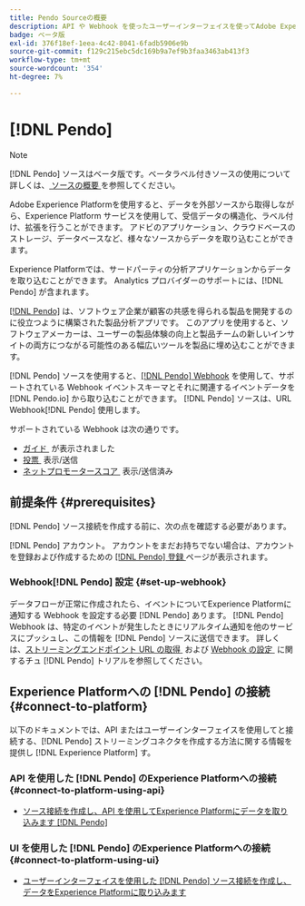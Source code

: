```yaml
---
title: Pendo Sourceの概要
description: API や Webhook を使ったユーザーインターフェイスを使ってAdobe Experience Platformに Pendo を接続する方法を学ぶ
badge: ベータ版
exl-id: 376f18ef-1eea-4c42-8041-6fadb5906e9b
source-git-commit: f129c215ebc5dc169b9a7ef9b3faa3463ab413f3
workflow-type: tm+mt
source-wordcount: '354'
ht-degree: 7%

---
```


# [!DNL Pendo]

>[!NOTE]
>
>[!DNL Pendo] ソースはベータ版です。ベータラベル付きソースの使用について詳しくは、[&#x200B; ソースの概要 &#x200B;](../../home.md#terms-and-conditions) を参照してください。

Adobe Experience Platformを使用すると、データを外部ソースから取得しながら、Experience Platform サービスを使用して、受信データの構造化、ラベル付け、拡張を行うことができます。 アドビのアプリケーション、クラウドベースのストレージ、データベースなど、様々なソースからデータを取り込むことができます。

Experience Platformでは、サードパーティの分析アプリケーションからデータを取り込むことができます。 Analytics プロバイダーのサポートには、[!DNL Pendo] が含まれます。

[[!DNL Pendo]](https://pendo.io/) は、ソフトウェア企業が顧客の共感を得られる製品を開発するのに役立つように構築された製品分析アプリです。 このアプリを使用すると、ソフトウェアメーカーは、ユーザーの製品体験の向上と製品チームの新しいインサイトの両方につながる可能性のある幅広いツールを製品に埋め込むことができます。

[!DNL Pendo] ソースを使用すると、[[!DNL Pendo] Webhook](https://support.pendo.io/hc/en-us/articles/360032285012-Webhooks) を使用して、サポートされている Webhook イベントスキーマとそれに関連するイベントデータを [!DNL Pendo.io] から取り込むことができます。 [!DNL Pendo] ソースは、URL Webhook[!DNL Pendo] 使用します。

サポートされている Webhook は次の通りです。

* [&#x200B; ガイド &#x200B;](https://support.pendo.io/hc/en-us/articles/8146679315867-Creating-a-Guide) が表示されました
* [&#x200B; 投票 &#x200B;](https://support.pendo.io/hc/en-us/articles/360031867152-Polls-Classic-) 表示/送信
* [&#x200B; ネットプロモータースコア &#x200B;](https://support.pendo.io/hc/en-us/articles/360033527151-Set-up-an-NPS-Survey) 表示/送信済み

## 前提条件 {#prerequisites}

[!DNL Pendo] ソース接続を作成する前に、次の点を確認する必要があります。

[!DNL Pendo] アカウント。 アカウントをまだお持ちでない場合は、アカウントを登録および作成するための [[!DNL Pendo]  登録 &#x200B;](https://app.pendo.io/register) ページが表示されます。

### Webhook[!DNL Pendo] 設定 {#set-up-webhook}

データフローが正常に作成されたら、イベントについてExperience Platformに通知する Webhook を設定する必要 [!DNL Pendo] あります。 [!DNL Pendo] Webhook は、特定のイベントが発生したときにリアルタイム通知を他のサービスにプッシュし、この情報を [!DNL Pendo] ソースに送信できます。 詳しくは、[&#x200B; ストリーミングエンドポイント URL の取得 &#x200B;](../../tutorials/ui/create/analytics/pendo-webhook.md#get-streaming-endpoint) および [Webhook の設定 &#x200B;](../../tutorials/ui/create/analytics/pendo-webhook.md#set-up-webhook) に関するチュ  [!DNL Pendo]  トリアルを参照してください。

## Experience Platformへの [!DNL Pendo] の接続 {#connect-to-platform}

以下のドキュメントでは、API またはユーザーインターフェイスを使用してと接続する、[!DNL Pendo] ストリーミングコネクタを作成する方法に関する情報を提供し [!DNL Experience Platform] す。

### API を使用した [!DNL Pendo] のExperience Platformへの接続 {#connect-to-platform-using-api}

* [ソース接続を作成し、API を使用してExperience Platformにデータを取り込みます  [!DNL Pendo] &#x200B;](../../tutorials/api/create/analytics/pendo-webhook.md)

### UI を使用した [!DNL Pendo] のExperience Platformへの接続 {#connect-to-platform-using-ui}

* [ユーザーインターフェイスを使用した  [!DNL Pendo]  ソース接続を作成し、データをExperience Platformに取り込みます](../../tutorials/ui/create/analytics/pendo-webhook.md)
